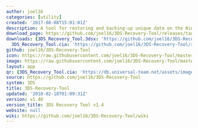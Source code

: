 ```yaml
---
author: joel16
categories: [utility]
created: '2017-08-08T15:01:01Z'
description: A tool for restoring and backing-up unique data on the Nintendo 3DS
download_page: https://github.com/joel16/3DS-Recovery-Tool/releases/tag/v1.40
downloads: {3DS_Recovery_Tool.3dsx: 'https://github.com/joel16/3DS-Recovery-Tool/releases/download/v1.40/3DS_Recovery_Tool.3dsx',
  3DS_Recovery_Tool.cia: 'https://github.com/joel16/3DS-Recovery-Tool/releases/download/v1.40/3DS_Recovery_Tool.cia'}
github: joel16/3DS-Recovery-Tool
icon: https://raw.githubusercontent.com/joel16/3DS-Recovery-Tool/master/res/ic_launcher_recovery_tool.png
image: https://raw.githubusercontent.com/joel16/3DS-Recovery-Tool/master/res/banner.png
layout: app
qr: {3DS_Recovery_Tool.cia: 'https://db.universal-team.net/assets/images/qr/3ds_recovery_tool.cia.png'}
source: https://github.com/joel16/3DS-Recovery-Tool
system: 3DS
title: 3DS-Recovery-Tool
updated: '2018-02-18T01:09:31Z'
version: v1.40
version_title: 3DS Recovery Tool v1.4
website: null
wiki: https://github.com/joel16/3DS-Recovery-Tool/wiki
---
```

